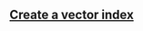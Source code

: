 ## [Create a vector index](https://learn.microsoft.com/en-us/azure/search/vector-search-how-to-create-index?source=docs&ns-enrollment-type=Collection&ns-enrollment-id=pzxuztm2qzp3y&tabs=config-2024-07-01%2Crest-2024-07-01%2Cpush%2Cportal-check-index)
